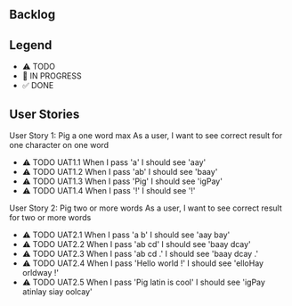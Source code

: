 ## Backlog

## Legend

- ⚠ TODO
- 🚧 IN PROGRESS
- ✅ DONE

## User Stories

User Story 1: Pig a one word max
As a user, I want to see correct result for one character on one word

- ⚠ TODO UAT1.1 When I pass 'a' I should see 'aay'
- ⚠ TODO UAT1.2 When I pass 'ab' I should see 'baay'
- ⚠ TODO UAT1.3 When I pass 'Pig' I should see 'igPay'
- ⚠ TODO UAT1.4 When I pass '!' I should see '!'

User Story 2: Pig two or more words
As a user, I want to see correct result for two or more words

- ⚠ TODO UAT2.1 When I pass 'a b' I should see 'aay bay'
- ⚠ TODO UAT2.2 When I pass 'ab cd' I should see 'baay dcay'
- ⚠ TODO UAT2.3 When I pass 'ab cd .' I should see 'baay dcay .'
- ⚠ TODO UAT2.4 When I pass 'Hello world !' I should see 'elloHay orldway !'
- ⚠ TODO UAT2.5 When I pass 'Pig latin is cool' I should see 'igPay atinlay siay oolcay'
